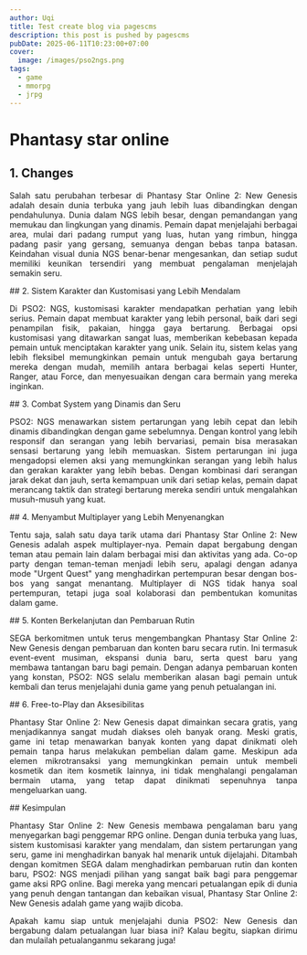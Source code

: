 ```yaml
---
author: Uqi
title: Test create blog via pagescms
description: this post is pushed by pagescms
pubDate: 2025-06-11T10:23:00+07:00
cover:
  image: /images/pso2ngs.png
tags:
  - game
  - mmorpg
  - jrpg
---
```

# Phantasy star online

## 1\. Changes

<p style="text-align: justify">Salah satu perubahan terbesar di Phantasy Star Online 2: New Genesis adalah desain dunia terbuka yang jauh lebih luas dibandingkan dengan pendahulunya. Dunia dalam NGS lebih besar, dengan pemandangan yang memukau dan lingkungan yang dinamis. Pemain dapat menjelajahi berbagai area, mulai dari padang rumput yang luas, hutan yang rimbun, hingga padang pasir yang gersang, semuanya dengan bebas tanpa batasan. Keindahan visual dunia NGS benar-benar mengesankan, dan setiap sudut memiliki keunikan tersendiri yang membuat pengalaman menjelajah semakin seru.</p>

\## 2. Sistem Karakter dan Kustomisasi yang Lebih Mendalam

<p style="text-align: justify">Di PSO2: NGS, kustomisasi karakter mendapatkan perhatian yang lebih serius. Pemain dapat membuat karakter yang lebih personal, baik dari segi penampilan fisik, pakaian, hingga gaya bertarung. Berbagai opsi kustomisasi yang ditawarkan sangat luas, memberikan kebebasan kepada pemain untuk menciptakan karakter yang unik. Selain itu, sistem kelas yang lebih fleksibel memungkinkan pemain untuk mengubah gaya bertarung mereka dengan mudah, memilih antara berbagai kelas seperti Hunter, Ranger, atau Force, dan menyesuaikan dengan cara bermain yang mereka inginkan.</p>

\## 3. Combat System yang Dinamis dan Seru

<p style="text-align: justify">PSO2: NGS menawarkan sistem pertarungan yang lebih cepat dan lebih dinamis dibandingkan dengan game sebelumnya. Dengan kontrol yang lebih responsif dan serangan yang lebih bervariasi, pemain bisa merasakan sensasi bertarung yang lebih memuaskan. Sistem pertarungan ini juga mengadopsi elemen aksi yang memungkinkan serangan yang lebih halus dan gerakan karakter yang lebih bebas. Dengan kombinasi dari serangan jarak dekat dan jauh, serta kemampuan unik dari setiap kelas, pemain dapat merancang taktik dan strategi bertarung mereka sendiri untuk mengalahkan musuh-musuh yang kuat.</p>

\## 4. Menyambut Multiplayer yang Lebih Menyenangkan

<p style="text-align: justify">Tentu saja, salah satu daya tarik utama dari Phantasy Star Online 2: New Genesis adalah aspek multiplayer-nya. Pemain dapat bergabung dengan teman atau pemain lain dalam berbagai misi dan aktivitas yang ada. Co-op party dengan teman-teman menjadi lebih seru, apalagi dengan adanya mode "Urgent Quest" yang menghadirkan pertempuran besar dengan bos-bos yang sangat menantang. Multiplayer di NGS tidak hanya soal pertempuran, tetapi juga soal kolaborasi dan pembentukan komunitas dalam game.</p>

\## 5. Konten Berkelanjutan dan Pembaruan Rutin

<p style="text-align: justify">SEGA berkomitmen untuk terus mengembangkan Phantasy Star Online 2: New Genesis dengan pembaruan dan konten baru secara rutin. Ini termasuk event-event musiman, ekspansi dunia baru, serta quest baru yang membawa tantangan baru bagi pemain. Dengan adanya pembaruan konten yang konstan, PSO2: NGS selalu memberikan alasan bagi pemain untuk kembali dan terus menjelajahi dunia game yang penuh petualangan ini.</p>

\## 6. Free-to-Play dan Aksesibilitas

<p style="text-align: justify">Phantasy Star Online 2: New Genesis dapat dimainkan secara gratis, yang menjadikannya sangat mudah diakses oleh banyak orang. Meski gratis, game ini tetap menawarkan banyak konten yang dapat dinikmati oleh pemain tanpa harus melakukan pembelian dalam game. Meskipun ada elemen mikrotransaksi yang memungkinkan pemain untuk membeli kosmetik dan item kosmetik lainnya, ini tidak menghalangi pengalaman bermain utama, yang tetap dapat dinikmati sepenuhnya tanpa mengeluarkan uang.</p>

\## Kesimpulan

<p style="text-align: justify">Phantasy Star Online 2: New Genesis membawa pengalaman baru yang menyegarkan bagi penggemar RPG online. Dengan dunia terbuka yang luas, sistem kustomisasi karakter yang mendalam, dan sistem pertarungan yang seru, game ini menghadirkan banyak hal menarik untuk dijelajahi. Ditambah dengan komitmen SEGA dalam menghadirkan pembaruan rutin dan konten baru, PSO2: NGS menjadi pilihan yang sangat baik bagi para penggemar game aksi RPG online. Bagi mereka yang mencari petualangan epik di dunia yang penuh dengan tantangan dan kebaikan visual, Phantasy Star Online 2: New Genesis adalah game yang wajib dicoba.</p><p style="text-align: justify">Apakah kamu siap untuk menjelajahi dunia PSO2: New Genesis dan bergabung dalam petualangan luar biasa ini? Kalau begitu, siapkan dirimu dan mulailah petualanganmu sekarang juga!</p>